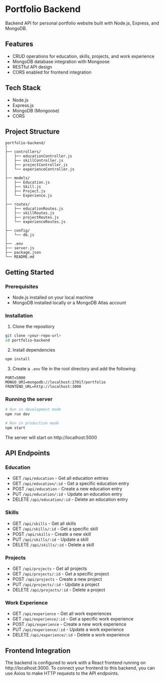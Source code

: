 # Portfolio Backend

Backend API for personal portfolio website built with Node.js, Express, and MongoDB.

## Features

- CRUD operations for education, skills, projects, and work experience
- MongoDB database integration with Mongoose
- RESTful API design
- CORS enabled for frontend integration

## Tech Stack

- Node.js
- Express.js
- MongoDB (Mongoose)
- CORS

## Project Structure

```
portfolio-backend/
│
├── controllers/
│   ├── educationController.js
│   ├── skillController.js
│   ├── projectController.js
│   └── experienceController.js
│
├── models/
│   ├── Education.js
│   ├── Skill.js
│   ├── Project.js
│   └── Experience.js
│
├── routes/
│   ├── educationRoutes.js
│   ├── skillRoutes.js
│   ├── projectRoutes.js
│   └── experienceRoutes.js
│
├── config/
│   └── db.js
│
├── .env
├── server.js
├── package.json
└── README.md
```

## Getting Started

### Prerequisites

- Node.js installed on your local machine
- MongoDB installed locally or a MongoDB Atlas account

### Installation

1. Clone the repository
```bash
git clone <your-repo-url>
cd portfolio-backend
```

2. Install dependencies
```bash
npm install
```

3. Create a `.env` file in the root directory and add the following:
```
PORT=5000
MONGO_URI=mongodb://localhost:27017/portfolio
FRONTEND_URL=http://localhost:3000
```

### Running the server

```bash
# Run in development mode
npm run dev

# Run in production mode
npm start
```

The server will start on http://localhost:5000

## API Endpoints

### Education

- GET `/api/education` - Get all education entries
- GET `/api/education/:id` - Get a specific education entry
- POST `/api/education` - Create a new education entry
- PUT `/api/education/:id` - Update an education entry
- DELETE `/api/education/:id` - Delete an education entry

### Skills

- GET `/api/skills` - Get all skills
- GET `/api/skills/:id` - Get a specific skill
- POST `/api/skills` - Create a new skill
- PUT `/api/skills/:id` - Update a skill
- DELETE `/api/skills/:id` - Delete a skill

### Projects

- GET `/api/projects` - Get all projects
- GET `/api/projects/:id` - Get a specific project
- POST `/api/projects` - Create a new project
- PUT `/api/projects/:id` - Update a project
- DELETE `/api/projects/:id` - Delete a project

### Work Experience

- GET `/api/experience` - Get all work experiences
- GET `/api/experience/:id` - Get a specific work experience
- POST `/api/experience` - Create a new work experience
- PUT `/api/experience/:id` - Update a work experience
- DELETE `/api/experience/:id` - Delete a work experience

## Frontend Integration

The backend is configured to work with a React frontend running on http://localhost:3000. To connect your frontend to this backend, you can use Axios to make HTTP requests to the API endpoints.